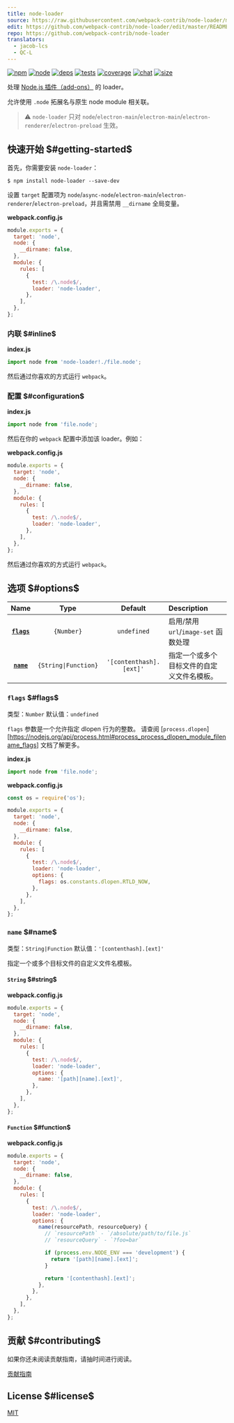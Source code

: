 ```yaml
---
title: node-loader
source: https://raw.githubusercontent.com/webpack-contrib/node-loader/master/README.md
edit: https://github.com/webpack-contrib/node-loader/edit/master/README.md
repo: https://github.com/webpack-contrib/node-loader
translators:
  - jacob-lcs
  - QC-L
---
```



[![npm][npm]][npm-url]
[![node][node]][node-url]
[![deps][deps]][deps-url]
[![tests][tests]][tests-url]
[![coverage][cover]][cover-url]
[![chat][chat]][chat-url]
[![size][size]][size-url]



处理 [Node.js 插件（add-ons）](https://nodejs.org/dist/latest/docs/api/addons.html) 的 loader。

允许使用 `.node` 拓展名与原生 node module 相关联。

> ⚠ `node-loader` 只对 `node`/`electron-main`/`electron-main`/`electron-renderer`/`electron-preload` 生效。

## 快速开始 $#getting-started$

首先，你需要安装 `node-loader`：

```console
$ npm install node-loader --save-dev
```

设置 `target` 配置项为 `node`/`async-node`/`electron-main`/`electron-renderer`/`electron-preload`，并且需禁用 `__dirname` 全局变量。

**webpack.config.js**

```js
module.exports = {
  target: 'node',
  node: {
    __dirname: false,
  },
  module: {
    rules: [
      {
        test: /\.node$/,
        loader: 'node-loader',
      },
    ],
  },
};
```

### 内联 $#inline$

**index.js**

```js
import node from 'node-loader!./file.node';
```

然后通过你喜欢的方式运行 `webpack`。

### 配置 $#configuration$

**index.js**

```js
import node from 'file.node';
```

然后在你的 `webpack` 配置中添加该 loader。例如：

**webpack.config.js**

```js
module.exports = {
  target: 'node',
  node: {
    __dirname: false,
  },
  module: {
    rules: [
      {
        test: /\.node$/,
        loader: 'node-loader',
      },
    ],
  },
};
```

然后通过你喜欢的方式运行 `webpack`。

## 选项 $#options$

|         Name          |         Type         |         Default         | Description                                                  |
| :-------------------: | :------------------: | :---------------------: | :----------------------------------------------------------- |
| **[`flags`](#flags)** |      `{Number}`      |       `undefined`       | 启用/禁用 `url`/`image-set` 函数处理       |
|  **[`name`](#name)**  | `{String\|Function}` | `'[contenthash].[ext]'` | 指定一个或多个目标文件的自定义文件名模板。 |

### `flags` $#flags$

类型：`Number`
默认值：`undefined`

`flags` 参数是一个允许指定 dlopen 行为的整数。
请查阅 [`process.dlopen`][https://nodejs.org/api/process.html#process_process_dlopen_module_filename_flags] 文档了解更多。

**index.js**

```js
import node from 'file.node';
```

**webpack.config.js**

```js
const os = require('os');

module.exports = {
  target: 'node',
  node: {
    __dirname: false,
  },
  module: {
    rules: [
      {
        test: /\.node$/,
        loader: 'node-loader',
        options: {
          flags: os.constants.dlopen.RTLD_NOW,
        },
      },
    ],
  },
};
```

### `name` $#name$

类型：`String|Function`
默认值：`'[contenthash].[ext]'`

指定一个或多个目标文件的自定义文件名模板。

#### `String` $#string$

**webpack.config.js**

```js
module.exports = {
  target: 'node',
  node: {
    __dirname: false,
  },
  module: {
    rules: [
      {
        test: /\.node$/,
        loader: 'node-loader',
        options: {
          name: '[path][name].[ext]',
        },
      },
    ],
  },
};
```

#### `Function` $#function$

**webpack.config.js**

```js
module.exports = {
  target: 'node',
  node: {
    __dirname: false,
  },
  module: {
    rules: [
      {
        test: /\.node$/,
        loader: 'node-loader',
        options: {
          name(resourcePath, resourceQuery) {
            // `resourcePath` - `/absolute/path/to/file.js`
            // `resourceQuery` - `?foo=bar`

            if (process.env.NODE_ENV === 'development') {
              return '[path][name].[ext]';
            }

            return '[contenthash].[ext]';
          },
        },
      },
    ],
  },
};
```

## 贡献 $#contributing$

如果你还未阅读贡献指南，请抽时间进行阅读。

[贡献指南](https://github.com/webpack-contrib/node-loader/blob/master/.github/CONTRIBUTING.md)

## License $#license$

[MIT](https://github.com/webpack-contrib/node-loader/blob/master/LICENSE)

[npm]: https://img.shields.io/npm/v/node-loader.svg
[npm-url]: https://npmjs.com/package/node-loader
[node]: https://img.shields.io/node/v/node-loader.svg
[node-url]: https://nodejs.org
[deps]: https://david-dm.org/webpack-contrib/node-loader.svg
[deps-url]: https://david-dm.org/webpack-contrib/node-loader
[tests]: https://github.com/webpack-contrib/node-loader/workflows/node-loader/badge.svg
[tests-url]: https://github.com/webpack-contrib/node-loader/actions
[cover]: https://codecov.io/gh/webpack-contrib/node-loader/branch/master/graph/badge.svg
[cover-url]: https://codecov.io/gh/webpack-contrib/node-loader
[chat]: https://badges.gitter.im/webpack/webpack.svg
[chat-url]: https://gitter.im/webpack/webpack
[size]: https://packagephobia.now.sh/badge?p=node-loader
[size-url]: https://packagephobia.now.sh/result?p=node-loader
